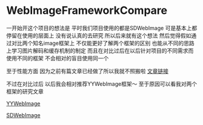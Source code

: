 # WebImageFrameworkCompare

一开始开这个项目的想法是 平时我们项目使用的都是SDWebImage 可是基本上都停留在使用的层面上 没有说认真的去研究 所以后来就有这个想法 然后觉得假如通过对比两个知名image框架上 不仅能更好了解两个框架的区别 也能从不同的思路上学习图片解码和缓存机制的制定 而且在对比过后在以后针对项目的不同需求而使用不同的框架 不会相对的盲目使用同一个

至于性能方面 因为之前有篇文章已经做了所以我就不照搬啦 [文章链接](http://www.leichunfeng.com/blog/2017/02/20/talking-about-the-decompression-of-the-image-in-ios/)

不过在对比过后 以后我会相对推荐YYWebImage框架～ 至于原因可以看我对两个框架的研究文章

[YYWebImage]()

[SDWebImage]()